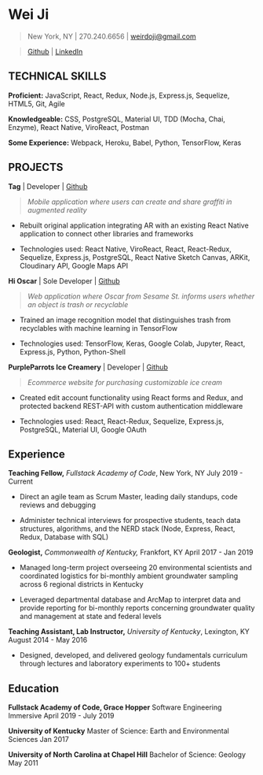 # Wei Ji

> New York, NY | 270.240.6656 | <weirdoji@gmail.com>

> [Github](https://github.com/sojour) | [LinkedIn](http://linkedin.com/in/wei-j)

## TECHNICAL SKILLS

**Proficient:** JavaScript, React, Redux, Node.js, Express.js, Sequelize, HTML5, Git, Agile

**Knowledgeable:** CSS, PostgreSQL, Material UI, TDD (Mocha, Chai, Enzyme), React Native, ViroReact, Postman

**Some Experience:** Webpack, Heroku, Babel, Python, TensorFlow, Keras

## PROJECTS

**Tag** | Developer |
[Github](https://github.com/tag-digital-graffiti/TagAR)

> _Mobile application where users can create and share graffiti in
> augmented reality_

- Rebuilt original application integrating AR with an existing React
  Native application to connect other libraries and frameworks

- Technologies used: React Native, ViroReact, React, React-Redux,
  Sequelize, Express.js, PostgreSQL, React Native Sketch Canvas,
  ARKit, Cloudinary API, Google Maps API

**Hi Oscar** | Sole Developer |
[Github](https://github.com/sojour/trash)

> _Web application where Oscar from Sesame St. informs users whether an object is trash or recyclable_

- Trained an image recognition model that distinguishes trash from recyclables with machine learning in TensorFlow

- Technologies used: TensorFlow, Keras, Google Colab, Jupyter, React, Express.js, Python, Python-Shell

**PurpleParrots Ice Creamery** | Developer |
[Github](https://github.com/ghpurpleparrots/graceshopper)

> _Ecommerce website for purchasing customizable ice cream_

- Created edit account functionality using React forms and Redux, and protected backend REST-API with custom authentication middleware

- Technologies used: React, React-Redux, Sequelize, Express.js, PostgreSQL, Material UI, Google OAuth

## Experience

**Teaching Fellow,** _Fullstack Academy of Code_, New York, NY July 2019 - Current

- Direct an agile team as Scrum Master, leading daily standups, code reviews and debugging

- Administer technical interviews for prospective students, teach data structures, algorithms, and the NERD stack (Node, Express, React, Redux, Database with SQL)

**Geologist,** _Commonwealth of Kentucky,_ Frankfort, KY April 2017 - Jan 2019

- Managed long-term project overseeing 20 environmental scientists and
  coordinated logistics for bi-monthly ambient groundwater sampling across 6 regional districts in Kentucky

- Leveraged departmental database and ArcMap to interpret data and
  provide reporting for bi-monthly reports concerning groundwater quality and management at state and federal levels

**Teaching Assistant, Lab Instructor,** _University of Kentucky_, Lexington, KY August 2014 - May 2016

- Designed, developed, and delivered geology fundamentals curriculum through lectures and laboratory experiments to 100+ students

## Education

**Fullstack Academy of Code, Grace Hopper** Software Engineering Immersive April 2019 - July 2019

**University of Kentucky** Master of Science: Earth and Environmental Sciences Jan 2017

**University of North Carolina at Chapel Hill** Bachelor of Science: Geology May 2011
